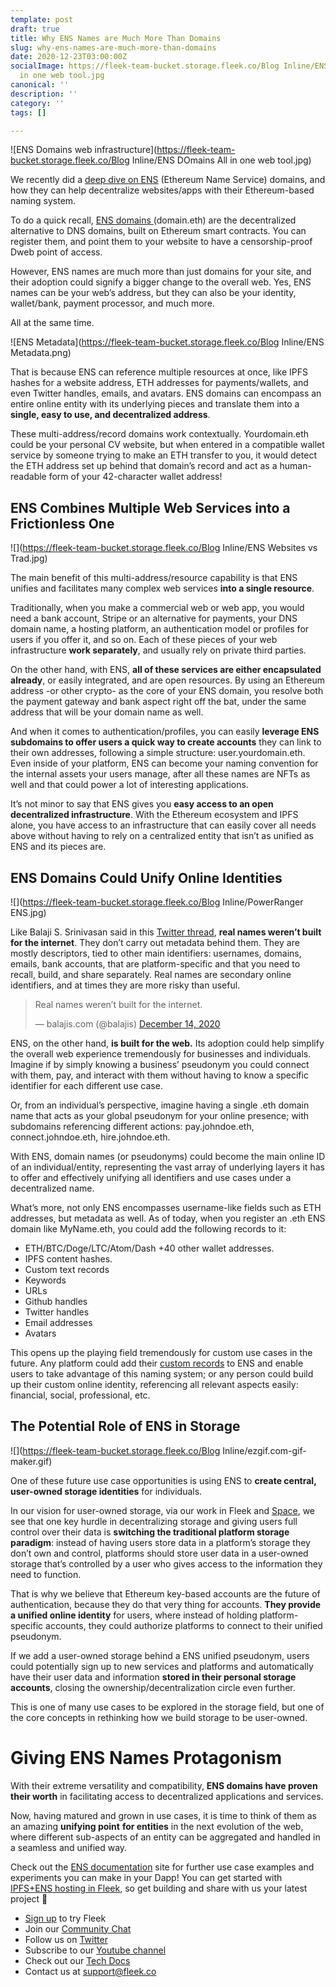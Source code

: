```yaml
---
template: post
draft: true
title: Why ENS Names are Much More Than Domains
slug: why-ens-names-are-much-more-than-domains
date: 2020-12-23T03:00:00Z
socialImage: https://fleek-team-bucket.storage.fleek.co/Blog Inline/ENS DOmains All
  in one web tool.jpg
canonical: ''
description: ''
category: ''
tags: []

---
```

![ENS Domains web infrastructure](https://fleek-team-bucket.storage.fleek.co/Blog Inline/ENS DOmains All in one web tool.jpg)

We recently did a [deep dive on ENS](https://blog.fleek.co/posts/guide-ens-domains-ipfs-ethereum-name-service) (Ethereum Name Service) domains, and how they can help decentralize websites/apps with their Ethereum-based naming system.

To do a quick recall, [ENS domains ](http://ens.domains/)(domain.eth) are the decentralized alternative to DNS domains, built on Ethereum smart contracts. You can register them, and point them to your website to have a censorship-proof Dweb point of access.

However, ENS names are much more than just domains for your site, and their adoption could signify a bigger change to the overall web. Yes, ENS names can be your web’s address, but they can also be your identity, wallet/bank, payment processor, and much more.

All at the same time.

![ENS Metadata](https://fleek-team-bucket.storage.fleek.co/Blog Inline/ENS Metadata.png)

That is because ENS can reference multiple resources at once, like IPFS hashes for a website address, ETH addresses for payments/wallets, and even Twitter handles, emails, and avatars. ENS domains can encompass an entire online entity with its underlying pieces and translate them into a **single, easy to use, and decentralized address**.

These multi-address/record domains work contextually. Yourdomain.eth could be your personal CV website, but when entered in a compatible wallet service by someone trying to make an ETH transfer to you, it would detect the ETH address set up behind that domain’s record and act as a human-readable form of your 42-character wallet address!

## ENS Combines Multiple Web Services into a Frictionless One

![](https://fleek-team-bucket.storage.fleek.co/Blog Inline/ENS Websites vs Trad.jpg)

The main benefit of this multi-address/resource capability is that ENS unifies and facilitates many complex web services **into a single resource**.

Traditionally, when you make a commercial web or web app, you would need a bank account, Stripe or an alternative for payments, your DNS domain name, a hosting platform, an authentication model or profiles for users if you offer it, and so on. Each of these pieces of your web infrastructure **work separately**, and usually rely on private third parties.

On the other hand, with ENS, **all of these services are either encapsulated already**, or easily integrated, and are open resources. By using an Ethereum address -or other crypto- as the core of your ENS domain, you resolve both the payment gateway and bank aspect right off the bat, under the same address that will be your domain name as well.

And when it comes to authentication/profiles, you can easily **leverage ENS subdomains to offer users a quick way to create accounts** they can link to their own addresses, following a simple structure: user.yourdomain.eth. Even inside of your platform, ENS can become your naming convention for the internal assets your users manage, after all these names are NFTs as well and that could power a lot of interesting applications.

It’s not minor to say that ENS gives you **easy access to an open decentralized infrastructure**. With the Ethereum ecosystem and IPFS alone, you have access to an infrastructure that can easily cover all needs above without having to rely on a centralized entity that isn’t as unified as ENS and its pieces are.

## ENS Domains Could Unify Online Identities

![](https://fleek-team-bucket.storage.fleek.co/Blog Inline/PowerRanger ENS.jpg)

Like Balaji S. Srinivasan said in this [Twitter thread](https://twitter.com/balajis/status/1338559856366690305), **real names weren’t built for the internet**. They don’t carry out metadata behind them. They are mostly descriptors, tied to other main identifiers: usernames, domains, emails, bank accounts, that are platform-specific and that you need to recall, build, and share separately. Real names are secondary online identifiers, and at times they are more risky than useful.

<blockquote class="twitter-tweet"><p lang="en" dir="ltr">Real names weren’t built for the internet.</p>&mdash; balajis.com (@balajis) <a href="[https://twitter.com/balajis/status/1338559856366690305?ref_src=twsrc%5Etfw](https://twitter.com/balajis/status/1338559856366690305?ref_src=twsrc%5Etfw "https://twitter.com/balajis/status/1338559856366690305?ref_src=twsrc%5Etfw")">December 14, 2020</a></blockquote> <script async src="[https://platform.twitter.com/widgets.js](https://platform.twitter.com/widgets.js "https://platform.twitter.com/widgets.js")" charset="utf-8"></script>

ENS, on the other hand, **is built for the web.** Its adoption could help simplify the overall web experience tremendously for businesses and individuals. Imagine if by simply knowing a business’ pseudonym you could connect with them, pay, and interact with them without having to know a specific identifier for each different use case.

Or, from an individual’s perspective, imagine having a single .eth domain name that acts as your global pseudonym for your online presence; with subdomains referencing different actions: pay.johndoe.eth, connect.johndoe.eth, hire.johndoe.eth.

With ENS, domain names (or pseudonyms) could become the main online ID of an individual/entity, representing the vast array of underlying layers it has to offer and effectively unifying all identifiers and use cases under a decentralized name.

What’s more, not only ENS encompasses username-like fields such as ETH addresses, but metadata as well. As of today, when you register an .eth ENS domain like MyName.eth, you could add the following records to it:

* ETH/BTC/Doge/LTC/Atom/Dash +40 other wallet addresses.
* IPFS content hashes.
* Custom text records
* Keywords
* URLs
* Github handles
* Twitter handles
* Email addresses
* Avatars

This opens up the playing field tremendously for custom use cases in the future. Any platform could add their [custom records](https://medium.com/the-ethereum-name-service/new-custom-text-records-means-every-project-can-have-its-own-ens-record-a68022bb8f86) to ENS and enable users to take advantage of this naming system; or any person could build up their custom online identity, referencing all relevant aspects easily: financial, social, professional, etc.

## The Potential Role of ENS in Storage

![](https://fleek-team-bucket.storage.fleek.co/Blog Inline/ezgif.com-gif-maker.gif)

One of these future use case opportunities is using ENS to **create central, user-owned storage identities** for individuals.

In our vision for user-owned storage, via our work in Fleek and [Space](http://space.storage/), we see that one key hurdle in decentralizing storage and giving users full control over their data is **switching the traditional platform storage paradigm**: instead of having users store data in a platform’s storage they don’t own and control, platforms should store user data in a user-owned storage that’s controlled by a user who gives access to the information they need to function.

That is why we believe that Ethereum key-based accounts are the future of authentication, because they do that very thing for accounts. **They provide a unified online identity** for users, where instead of holding platform-specific accounts, they could authorize platforms to connect to their unified pseudonym.

If we add a user-owned storage behind a ENS unified pseudonym, users could potentially sign up to new services and platforms and automatically have their user data and information **stored in their personal storage accounts**, closing the ownership/decentralization circle even further.

This is one of many use cases to be explored in the storage field, but one of the core concepts in rethinking how we build storage to be user-owned.

# Giving ENS Names Protagonism

With their extreme versatility and compatibility, **ENS domains have proven their worth** in facilitating access to decentralized applications and services.

Now, having matured and grown in use cases, it is time to think of them as an amazing **unifying point** **for entities** in the next evolution of the web, where different sub-aspects of an entity can be aggregated and handled in a seamless and unified way.

Check out the [ENS documentation](https://docs.ens.domains/ens-migration/guide-for-dapp-developers) site for further use case examples and experiments you can make in your Dapp! You can get started with [IPFS+ENS hosting in Fleek](https://fleek.co/ens-domains/), so get building and share with us your latest project 👋

* [Sign up](https://app.fleek.co/) to try Fleek
* Join our [Community Chat](https://join.slack.com/t/fleek-public/shared_invite/zt-bxna7y1d-PbVdut4rgHt5jM6Zjg9g9A)
* Follow us on [Twitter](https://twitter.com/FleekHQ)
* Subscribe to our [Youtube channel](https://www.youtube.com/channel/UCBzlwYM0JjZpjDZ52-SLUmw)
* Check out our [Tech Docs](https://docs.fleek.co/)
* Contact us at support@fleek.co